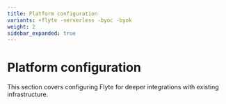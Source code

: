 ```yaml
---
title: Platform configuration
variants: +flyte -serverless -byoc -byok
weight: 2
sidebar_expanded: true
---
```


# Platform configuration

This section covers configuring Flyte for deeper integrations with existing infrastructure.
